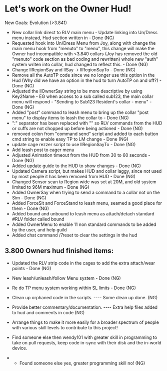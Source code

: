 Let's work on the Owner Hud!
===========================

New Goals: Evolution (>3.841)

- New collar link direct to RLV main menu - Update linking into Un/Dress menu instead, Hud section written in - Done (NG)
- Requested hook into Un/Dress Menu from Joy, along with change the main menu hook from "menuto" to "menu", this change will make the Owner hud incompatible with <3.840 collars (Joy has removed the old "menuto" code section as bad coding and rewritten) whole new "auth" system writen into collar, hud changed to reflect this. - Done (NG)
- Change llRegionSay and llSay -> llRegionSayTo - Done (NG)
- Remove all the AutoTP code since we no longer use this option in the Hud (Why did we have an option in the hud to turn AutoTP on and off?) - Done (NG)
- Adjusted the llOwnerSay string to be more descriptive by using Key2Name - EG when access to a sub called sub123, the main collar menu will respond - "Sending to Sub123 Resident's collar - menu" - Done (NG)
- Added "post" command to leash menu to bring up the collar "post menu" to display items to leash the collar to - Done (NG)
- ":" separator has been replaced with "\" so RLV commands from the HUD or cuffs are not chopped up before being actioned - Done (NG)
- removed colon from "command send" script and added to each button cmd string to enable easy TP to LM change - Done (NG)
- update cage rezzer script to use llRegionSayTo - Done (NG)
- Add leash post to cager menu
- Adjusted Animation timeout from the HUD from 30 to 60 seconds - Done (NG)
- Added update guide to the HUD to show changes - Done (NG)
- Updated Camera script, but makes HUD and collar laggy, since not used by most people it has been removed from HUD - Done (NG)
- Changed Sensor scan to Region wide was set at 20M, and old system limited to 96M maximum - Done (NG)
- Added OwnerSay when trying to send a command to a collar not on the Sim - Done (NG)
- Added ForceSit and ForceStand to leash menu, seamed a good place for them - Done (NG)
- Added bound and unbound to leash menu as attach/detach standard #RLV folder called bound
- Added OwnerMenu to enable 11 non standard commands to be added by the user, and help guild
- Added chat command /7reset to clear the settings in the hud

3.800 Owners hud finished items:
---------------------------------
- Updated the RLV strip code in the cages to add the extra attach/wear points - Done (NG)
- New leash/unleash/follow Menu system - Done (NG)
- Re do TP menu system working within SL limits - Done (NG)
- Clean up orphaned code in the scripts. ---- Some clean up done. (NG)
- Provide better commentary/documentation. ---- Extra help files added to hud and comments in code (NG)

- Arrange things to make it more easily for a broader spectrum of people with various skill levels to contribute to this project!
- Find someone else then wendy101 with greater skill in programming to take on pull requests, keep code in-sync with their disk and the in-world device.
- - Found someone else yes, greater programming skill no! (NG)
